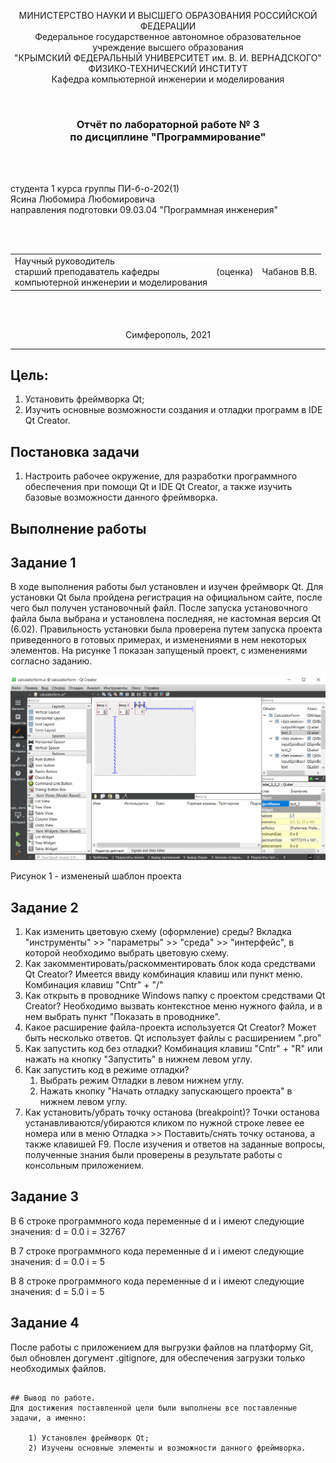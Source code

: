 <p align="center">МИНИСТЕРСТВО НАУКИ  И ВЫСШЕГО ОБРАЗОВАНИЯ РОССИЙСКОЙ ФЕДЕРАЦИИ<br>
Федеральное государственное автономное образовательное учреждение высшего образования<br>
"КРЫМСКИЙ ФЕДЕРАЛЬНЫЙ УНИВЕРСИТЕТ им. В. И. ВЕРНАДСКОГО"<br>
ФИЗИКО-ТЕХНИЧЕСКИЙ ИНСТИТУТ<br>
Кафедра компьютерной инженерии и моделирования</p>
<br>
<h3 align="center">Отчёт по лабораторной работе № 3<br> по дисциплине "Программирование"</h3>
<br><br>
<p>студента 1 курса группы ПИ-б-о-202(1)<br>
Ясина Любомира Любомировича<br>
направления подготовки 09.03.04 "Программная инженерия"</p>
<br><br>
<table>
<tr><td>Научный руководитель<br> старший преподаватель кафедры<br> компьютерной инженерии и моделирования</td>
<td>(оценка)</td>
<td>Чабанов В.В.</td>
</tr>
</table>
<br><br>
<p align="center">Симферополь, 2021</p>
<hr>

## Цель:

1. Установить фреймворка Qt;
2. Изучить основные возможности создания и отладки программ в IDE Qt Creator.
## Постановка задачи
1. Настроить рабочее окружение, для разработки программного обеспечения при помощи Qt и IDE Qt Creator, а также изучить базовые возможности данного фреймворка.

## Выполнение работы

## Задание 1

В ходе выполнения работы был установлен и изучен фреймворк Qt. Для установки Qt была пройдена регистрация на официальном сайте, после чего был получен установочный файл.
После запуска установочного файла была выбрана и установлена последняя, не кастомная версия Qt (6.02). Правильность установки была проверена путем запуска проекта приведенного в готовых примерах, и изменениями в нем некоторых элементов.
На рисунке 1 показан запущеный проект, с изменениями согласно заданию.

![](./image/1.png)

Рисунок 1 - измененый шаблон проекта

## Задание 2

1. Как изменить цветовую схему (оформление) среды?
   Вкладка "инструменты" >> "параметры" >> "среда" >> "интерфейс", в которой необходимо выбрать цветовую схему.
2. Как закомментировать/раскомментировать блок кода средствами Qt Creator? Имеется ввиду комбинация клавиш или пункт меню.
	Комбинация клавиш "Cntr" + "/"
3. Как открыть в проводнике Windows папку с проектом средствами Qt Creator?
	Необходимо вызвать контекстное меню нужного файла, и в нем выбрать пункт "Показать в проводнике".
4. Какое расширение файла-проекта используется Qt Creator? Может быть несколько ответов.
	Qt использует файлы с расширением ".pro"
5. Как запустить код без отладки?
	Комбинация клавиш "Cntr" + "R" или нажать на кнопку "Запустить" в нижнем левом углу.
6. Как запустить код в режиме отладки?
    1. Выбрать режим Отладки в левом нижнем углу.
    2. Нажать кнопку "Начать отладку запускающего проекта" в нижнем левом углу.
7. Как установить/убрать точку останова (breakpoint)?
    Точки останова устанавливаются/убираются кликом по нужной строке левее ее номера или в меню Отладка >> Поставить/снять точку останова, а также клавишей F9.
После изучения и ответов на заданные вопросы, полученные знания были проверены в результате работы с консольным приложением.


## Задание 3

В 6 строке программного кода переменные d и i имеют следующие значения:
d = 0.0
i = 32767

В 7 строке программного кода переменные d и i имеют следующие значения:
d = 0.0
i = 5

В 8 строке программного кода переменные d и i имеют следующие значения:
d = 5.0
i = 5

## Задание 4

После работы с приложением для выгрузки файлов на платформу Git, был обновлен догумент .gitignore, для обеспечения загрузки только необходимых файлов. 


```

## Вывод по работе. 
Для достижения поставленной цели были выполнены все поставленные задачи, а именно:

	1) Установлен фреймворк Qt;
	2) Изучены основные элементы и возможности данного фреймворка.
	
